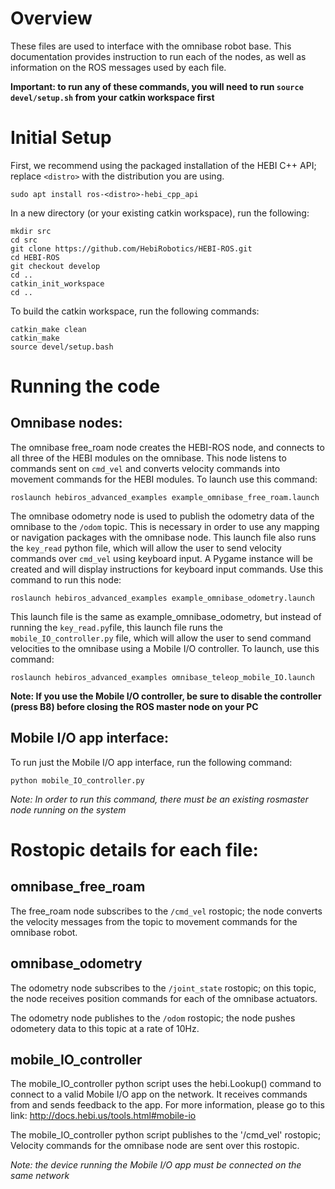 # Overview

These files are used to interface with the omnibase robot base. This documentation provides instruction to run each of the nodes, as well as information on the ROS messages used by each file.

**Important: to run any of these commands, you will need to run `source devel/setup.sh` from your catkin workspace first**


# Initial Setup

First, we recommend using the packaged installation of the HEBI C++ API; replace `<distro>` with the distribution you are using.

```
sudo apt install ros-<distro>-hebi_cpp_api
```

In a new directory (or your existing catkin workspace), run the following:
```
mkdir src
cd src
git clone https://github.com/HebiRobotics/HEBI-ROS.git
cd HEBI-ROS
git checkout develop
cd ..
catkin_init_workspace
cd ..
```
To build the catkin workspace, run the following commands:
```
catkin_make clean
catkin_make
source devel/setup.bash
```

# Running the code

## Omnibase nodes:

The omnibase free_roam node creates the HEBI-ROS node, and connects to all three of the HEBI modules on the omnibase. This node listens to commands sent on `cmd_vel` and converts velocity commands into movement commands for the HEBI modules. To launch use this command:
```
roslaunch hebiros_advanced_examples example_omnibase_free_roam.launch
```

The omnibase odometry node is used to publish the odometry data of the omnibase to the `/odom` topic. This is necessary in order to use any mapping or navigation packages with the omnibase node.
This launch file also runs the `key_read` python file, which will allow the user to send velocity commands over `cmd_vel` using keyboard input. A Pygame instance will be created and will display instructions for keyboard input commands. Use this command to run this node: 
```
roslaunch hebiros_advanced_examples example_omnibase_odometry.launch 
```

This launch file is the same as example_omnibase_odometry, but instead of running the `key_read.py`file, this launch file runs the `mobile_IO_controller.py` file, which will allow the user to send command velocities to the omnibase using a Mobile I/O controller. To launch, use this command:
```
roslaunch hebiros_advanced_examples omnibase_teleop_mobile_IO.launch 
```
**Note: If you use the Mobile I/O controller, be sure to disable the controller (press B8) before closing the ROS master node on your PC**

## Mobile I/O app interface:

To run just the Mobile I/O app interface, run the following command:
```
python mobile_IO_controller.py
```
*Note: In order to run this command, there must be an existing rosmaster node running on the system*


# Rostopic details for each file:

## omnibase_free_roam

The free_roam node subscribes to the `/cmd_vel` rostopic; the node converts the velocity messages from the topic to movement commands for the omnibase robot.


## omnibase_odometry

The odometry node subscribes to the `/joint_state` rostopic; on this topic, the node receives position commands for each of the omnibase actuators.

The odometry node publishes to the `/odom` rostopic; the node pushes odometery data to this topic at a rate of 10Hz.


## mobile_IO_controller

The mobile_IO_controller python script uses the hebi.Lookup() command to connect to a valid Mobile I/O app on the network.
It receives commands from and sends feedback to the app.
For more information, please go to this link: http://docs.hebi.us/tools.html#mobile-io

The mobile_IO_controller python script publishes to the '/cmd_vel' rostopic;
Velocity commands for the omnibase node are sent over this rostopic.

*Note: the device running the Mobile I/O app must be connected on the same network* 

